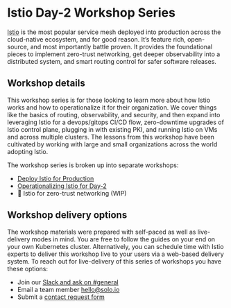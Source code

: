 # Istio Day-2 Workshop Series

[Istio](https://istio.io) is the most popular service mesh deployed into production across the cloud-native ecosystem, and for good reason. It’s feature rich, open-source, and most importantly battle proven. It provides the foundational pieces to implement zero-trust networking, get deeper observability into a distributed system, and smart routing control for safer software releases.

## Workshop details

This workshop series is for those looking to learn more about how Istio works and how to operationalize it for their organization. We cover things like the basics of routing, observability, and security, and then expand into leveraging Istio for a devops/gitops CI/CD flow, zero-downtime upgrades of Istio control plane, plugging in with existing PKI, and running Istio on VMs and across multiple clusters. The lessons from this workshop have been cultivated by working with large and small organizations across the world adopting Istio. 

The workshop series is broken up into separate workshops:

* [Deploy Istio for Production](./1-deploy-istio/README.md)
* [Operationalizing Istio for Day-2](./2-operate-istio/README.md)
* :construction: Istio for zero-trust networking (WIP)

## Workshop delivery options

The workshop materials were prepared with self-paced as well as live-delivery modes in mind. You are free to follow the guides on your end on your own Kubernetes cluster. Alternatively, you can schedule time with Istio experts to deliver this workshop live to your users via a web-based delivery system. To reach out for live-delivery of this series of workshops you have these options:

* Join our [Slack and ask on #general](https://slack.solo.io)
* Email a team member [hello@solo.io](mailto:hello@solo.io?subject=[Istio%20Workshop]%20request%20info)
* Submit a [contact request form](https://www.solo.io/company/contact/)
